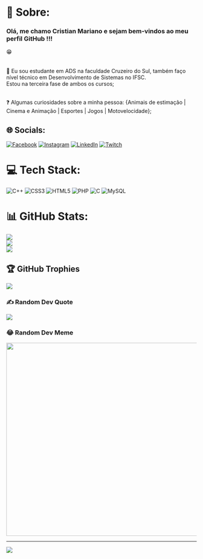 # 💫 Sobre:
### Olá, me chamo Cristian Mariano e sejam bem-vindos ao meu perfil GitHub !!! 

😁<br><br><br>📖 Eu sou estudante em ADS na faculdade Cruzeiro do Sul, também faço nível técnico em Desenvolvimento de Sistemas no IFSC.<br>Estou na terceira fase de ambos os cursos; <br><br>

❓ Algumas curiosidades sobre a minha pessoa: {Animais de estimação | Cinema e Animação | Esportes | Jogos | Motovelocidade};


## 🌐 Socials:

[![Facebook](https://img.shields.io/badge/Facebook-1877F2?style=for-the-badge&logo=facebook&logoColor=white)](https://www.facebook.com/R3volltZ) 
[![Instagram](https://img.shields.io/badge/Instagram-E4405F?style=for-the-badge&logo=instagram&logoColor=white)](https://www.instagram.com/stories/crm_mariano32/2977964388456870986/) 
[![LinkedIn](https://img.shields.io/badge/LinkedIn-0077B5?style=for-the-badge&logo=linkedin&logoColor=white)](https://www.linkedin.com/in/cristian-mariano-068299256/) 
[![Twitch](https://img.shields.io/badge/Twitch-9146FF?style=for-the-badge&logo=twitch&logoColor=white)](https://www.twitch.tv/revoltera)

# 💻 Tech Stack:
![C++](https://img.shields.io/badge/c++-%2300599C.svg?style=for-the-badge&logo=c%2B%2B&logoColor=white) ![CSS3](https://img.shields.io/badge/css3-%231572B6.svg?style=for-the-badge&logo=css3&logoColor=white) ![HTML5](https://img.shields.io/badge/html5-%23E34F26.svg?style=for-the-badge&logo=html5&logoColor=white) ![PHP](https://img.shields.io/badge/php-%23777BB4.svg?style=for-the-badge&logo=php&logoColor=white) ![C](https://img.shields.io/badge/c-%2300599C.svg?style=for-the-badge&logo=c&logoColor=white) ![MySQL](https://img.shields.io/badge/mysql-%2300f.svg?style=for-the-badge&logo=mysql&logoColor=white)

# 📊 GitHub Stats:
![](https://github-readme-stats.vercel.app/api?username=Cristian&theme=dark&hide_border=false&include_all_commits=false&count_private=false)<br/>
![](https://github-readme-streak-stats.herokuapp.com/?user=Cristian&theme=dark&hide_border=false)<br/>
![](https://github-readme-stats.vercel.app/api/top-langs/?username=Cristian&theme=dark&hide_border=false&include_all_commits=false&count_private=false&layout=compact)

## 🏆 GitHub Trophies
![](https://github-profile-trophy.vercel.app/?username=Cristian&theme=radical&no-frame=false&no-bg=true&margin-w=4)

### ✍️ Random Dev Quote
![](https://quotes-github-readme.vercel.app/api?type=horizontal&theme=radical)

### 😂 Random Dev Meme
<img src="https://random-memer.herokuapp.com/" width="512px"/>

---
[![](https://visitcount.itsvg.in/api?id=Cristian&icon=0&color=0)](https://visitcount.itsvg.in)

<!-- Proudly created with GPRM ( https://gprm.itsvg.in ) -->
